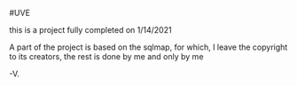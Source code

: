 #UVE

this is a project fully completed on 1/14/2021

A part of the project is based on the sqlmap, for which, I leave the copyright to its creators, the rest is done by me and only by me

-V.
